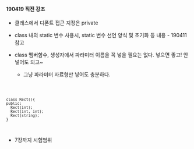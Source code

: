 #### 190419 직전 강조

* 클래스에서 디폰트 접근 지정은 private

* class 내의 static 변수 사용시, static 변수 선언 양식 및 초기화 등 내용 - 190411 참고

* class 멤버함수, 생성자에서 파라미터 이름을 꼭 넣을 필요는 없다. 넣으면 좋고! 안넣어도 되고~
  + 그냥 파라미터 자료형만 넣어도 충분하다.

<code>
  
    class Rect(){
    public:
      Rect(int);
      Rect(int, int);
      Rect(string);
    }
  
</code>

* 7장까지 시험범위
